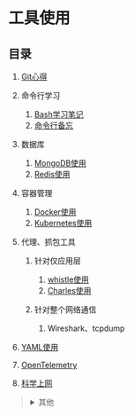 # 工具使用

## 目录
1. [Git心得](./Git心得/README.md)
2. 命令行学习

    1. [Bash学习笔记](./Bash学习笔记/README.md)
    2. [命令行备忘](./命令行备忘/README.md)
3. 数据库

    1. [MongoDB使用](./MongoDB使用/README.md)
    2. [Redis使用](./Redis使用/README.md)
4. 容器管理

   1. [Docker使用](./Docker使用/README.md)
   2. [Kubernetes使用](./Kubernetes使用/README.md)
5. 代理、抓包工具

    1. 针对仅应用层

        1. [whistle使用](./whistle使用/README.md)
        2. [Charles使用](./Charles使用/README.md)
    2. 针对整个网络通信

        1. Wireshark、tcpdump
6. [YAML使用](./YAML使用/README.md)
7. [OpenTelemetry](./OpenTelemetry/README.md)
8. [科学上网](./科学上网/README.md)

><details>
><summary>其他</summary>
>
>1. [IDEs设置](./IDEs设置/README.md)
>2. [Chrome使用](./Chrome使用/README.md)
>3. [Google搜索技巧](./Google搜索技巧/README.md)
></details>
